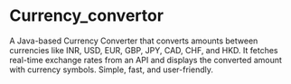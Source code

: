 # Currency_convertor
A Java-based Currency Converter that converts amounts between currencies like INR, USD, EUR, GBP, JPY, CAD, CHF, and HKD. It fetches real-time exchange rates from an API and displays the converted amount with currency symbols. Simple, fast, and user-friendly.
